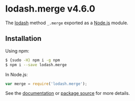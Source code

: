 # lodash.merge v4.6.0

The [lodash](https://lodash.com/) method `_.merge` exported as a [Node.js](https://nodejs.org/) module.

## Installation

Using npm:
```bash
$ {sudo -H} npm i -g npm
$ npm i --save lodash.merge
```

In Node.js:
```js
var merge = require('lodash.merge');
```

See the [documentation](https://lodash.com/docs#merge) or [package source](https://github.com/lodash/lodash/blob/4.6.0-npm-packages/lodash.merge) for more details.
